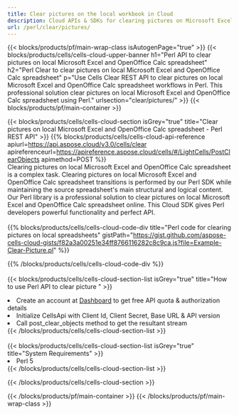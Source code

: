 ```yaml
---
title: Clear pictures on the local workbook in Cloud 
description: Cloud APIs & SDKs for clearing pictures on Microsoft Excel & OpenOffice Calc. Clear pictures on local spreadsheets by the Cells Cloud API. SDK support kinds of development languages. They include Android, C#, Go, Java, NodeJS, Perl, PHP, Python, Ruby, and swift. 
url: /perl/clear/pictures/
---
```



{{< blocks/products/pf/main-wrap-class isAutogenPage="true" >}}
{{< blocks/products/cells/cells-cloud-upper-banner h1="Perl API to clear pictures on local Microsoft Excel and OpenOffice Calc spreadsheet" h2="Perl Clear to clear pictures on local Microsoft Excel and OpenOffice Calc spreadsheet" p="Use Cells Clear REST API to clear pictures on local Microsoft Excel and OpenOffice Calc spreadsheet workflows in Perl. This professional solution clear pictures on local Microsoft Excel and OpenOffice Calc spreadsheet using Perl." urlsection="clear/pictures/" >}}
{{< blocks/products/pf/main-container >}}

{{< blocks/products/cells/cells-cloud-section isGrey="true"  title="Clear pictures on local Microsoft Excel and OpenOffice Calc spreadsheet - Perl REST API" >}}
{{% blocks/products/cells/cells-cloud-api-reference  apiurl=https://api.aspose.cloud/v3.0/cells/clear  apireferenceurl=https://apireference.aspose.cloud/cells/#/LightCells/PostClearObjects  apimethod=POST %}}
<br/>
Clearing pictures on local Microsoft Excel and OpenOffice Calc spreadsheet is a complex task. Clearing pictures on local Microsoft Excel and OpenOffice Calc spreadsheet transitions is performed by our Perl SDK while maintaining the source spreadsheet's main structural and logical content. Our Perl library is a professional solution to clear pictures on local Microsoft Excel and OpenOffice Calc spreadsheet online. This Cloud SDK gives Perl developers powerful functionality and perfect API.
<br/>
<br/>
{{% blocks/products/cells/cells-cloud-code-div title="Perl code for clearing pictures on local spreadsheets" gistPath="https://gist.github.com/aspose-cells-cloud-gists/f82a3a00251e34ff8766116282c8c9ca.js?file=Example-Clear-Picture.pl" %}}
  
{{% /blocks/products/cells/cells-cloud-code-div  %}}
<br/>
<br/>
{{< blocks/products/cells/cells-cloud-section-list isGrey="true"  title="How to use Perl API to clear picture " >}}
<li>Create an account at <a href="https://dashboard.aspose.cloud/">Dashboard</a> to get free API quota & authorization details</li>
<li>Initialize CellsApi with Client Id, Client Secret, Base URL & API version</li>
<li>Call post_clear_objects method to get the resultant stream</li>
{{< /blocks/products/cells/cells-cloud-section-list >}}
<br/>
<br/>
{{< blocks/products/cells/cells-cloud-section-list isGrey="true"  title="System Requirements" >}}
<li>Perl 5</li>
{{< /blocks/products/cells/cells-cloud-section-list >}}

{{< /blocks/products/cells/cells-cloud-section >}}

{{< /blocks/products/pf/main-container >}}
{{< /blocks/products/pf/main-wrap-class >}}
